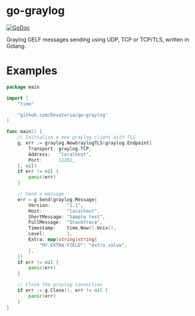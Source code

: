 # go-graylog

[![GoDoc](https://godoc.org/github.com/Devatoria/go-graylog?status.svg)](https://godoc.org/github.com/Devatoria/go-graylog)

Graylog GELF messages sending using UDP, TCP or TCP/TLS, written in Golang.

# Examples

```go
package main

import (
	"time"

	"github.com/Devatoria/go-graylog"
)

func main() {
    // Initialize a new graylog client with TLS
	g, err := graylog.NewGraylogTLS(graylog.Endpoint{
		Transport: graylog.TCP,
		Address:   "localhost",
		Port:      12202,
	}, nil)
	if err != nil {
		panic(err)
	}

    // Send a message
	err = g.Send(graylog.Message{
		Version:      "1.1",
		Host:         "localhost",
		ShortMessage: "Sample test",
		FullMessage:  "Stacktrace",
		Timestamp:    time.Now().Unix(),
		Level:        1,
		Extra: map[string]string{
			"MY-EXTRA-FIELD": "extra_value",
		},
	})
    if err != nil {
        panic(err)
    }

    // Close the graylog connection
    if err := g.Close(); err != nil {
        panic(err)
    }
}
```
